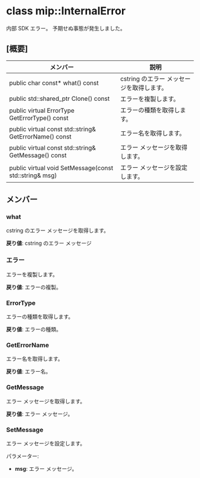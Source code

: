 # <a name="class-mipinternalerror"></a>class mip::InternalError 
内部 SDK エラー。 予期せぬ事態が発生しました。
  
## <a name="summary"></a>[概要]
 メンバー                        | 説明                                
--------------------------------|---------------------------------------------
 public char const* what() const  |  cstring のエラー メッセージを取得します。
public std::shared_ptr<Error> Clone() const  |  エラーを複製します。
 public virtual ErrorType GetErrorType() const  |  エラーの種類を取得します。
 public virtual const std::string& GetErrorName() const  |  エラー名を取得します。
 public virtual const std::string& GetMessage() const  |  エラー メッセージを取得します。
 public virtual void SetMessage(const std::string& msg)  |  エラー メッセージを設定します。
  
## <a name="members"></a>メンバー
  
### <a name="what"></a>what
cstring のエラー メッセージを取得します。

  
**戻り値**: cstring のエラー メッセージ
  
### <a name="error"></a>エラー
エラーを複製します。

  
**戻り値**: エラーの複製。
  
### <a name="errortype"></a>ErrorType
エラーの種類を取得します。

  
**戻り値**: エラーの種類。
  
### <a name="geterrorname"></a>GetErrorName
エラー名を取得します。

  
**戻り値**: エラー名。
  
### <a name="getmessage"></a>GetMessage
エラー メッセージを取得します。

  
**戻り値**: エラー メッセージ。
  
### <a name="setmessage"></a>SetMessage
エラー メッセージを設定します。

パラメーター:  
* **msg**: エラー メッセージ。

